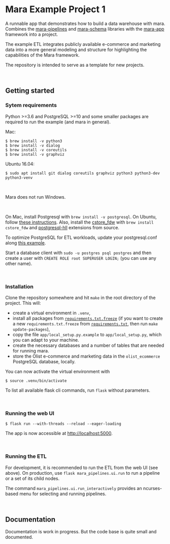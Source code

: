 # Mara Example Project 1

A runnable app that demonstrates how to build a data warehouse with mara. 
Combines the [mara-pipelines](https://github.com/mara/mara-pipelines) and 
[mara-schema](https://github.com/mara/mara-schema) libraries 
with the [mara-app](https://github.com/mara/mara-app) framework into a project. 

The example ETL integrates publicly available e-commerce and marketing data into a more general 
modeling and structure for highlighting the capabilities of the Mara framework.

The repository is intended to serve as a template for new projects.

&nbsp;


## Getting started

### Sytem requirements

Python >=3.6 and PostgreSQL >=10 and some smaller packages are required to run the example (and mara in general). 

Mac:

```console
$ brew install -v python3
$ brew install -v dialog
$ brew install -v coreutils
$ brew install -v graphviz
```

Ubuntu 16.04:

```console
$ sudo apt install git dialog coreutils graphviz python3 python3-dev python3-venv
```

&nbsp;

Mara does not run Windows.

&nbsp;

On Mac, install Postgresql with `brew install -v postgresql`. On Ubuntu, follow  [these instructions](https://www.postgresql.org/download/linux/ubuntu/). 
Also, install the [cstore_fdw](https://github.com/citusdata/cstore_fdw) with `brew install cstore_fdw` and [postgresql-hll](https://github.com/citusdata/postgresql-hll) extensions from source.

To optimize PostgreSQL for ETL workloads, update your postgresql.conf along [this example](docs/postgresql.conf).

Start a database client with `sudo -u postgres psql postgres` and then create a user with `CREATE ROLE root SUPERUSER LOGIN;` (you can use any other name).

&nbsp;

### Installation

Clone the repository somewhere and hit `make` in the root directory of the project. This will:

- create a virtual environment in `.venv`,
- install all packages from [`requirements.txt.freeze`](requirements.txt.freeze) (if you want to create a new `requirements.txt.freeze` from [`requirements.txt`](requirements.txt), then run `make update-packages`),
- copy the file `app/local_setup.py.example` to `app/local_setup.py`, which you can adapt to your machine.
- create the necessary databases and a number of tables that are needed for running mara.
- store the Olist e-commerce and marketing data in the `olist_ecommerce` PostgreSQL database, locally.


You can now activate the virtual environment with 

```console
$ source .venv/bin/activate
```

To list all available flask cli commands, run `flask` without parameters.

&nbsp;

### Running the web UI

```console
$ flask run --with-threads --reload --eager-loading
```

The app is now accessible at [http://localhost:5000](http://localhost:5000).

&nbsp;

### Running the ETL

For development, it is recommended to run the ETL from the web UI (see above). 
On production, use `flask mara_pipelines.ui.run` to run a pipeline or a set of its child nodes. 

The command `mara_pipelines.ui.run_interactively` provides an ncurses-based menu for selecting and running pipelines.

&nbsp;

## Documentation

Documentation is work in progress. But the code base is quite small and documented.
